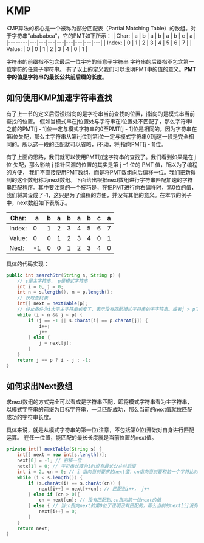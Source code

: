 # KMP

KMP算法的核心是一个被称为部分匹配表（Partial Matching Table）的数组。对于字符串"abababca"，它的PMT如下所示：
| Char:  | a | b | a | b | a | b | c | a |
|--------|---|---|---|---|---|---|---|---|
| Index: | 0 | 1 | 2 | 3 | 4 | 5 | 6 | 7 |
| Value: | 0 | 0 | 1 | 2 | 3 | 4 | 0 | 1 |

字符串的前缀指不包含最后一位字符的任意子字符串
字符串的后缀指不包含第一位字符的任意子字符串。
有了以上的定义我们可以说明PMT中的值的意义。**PMT中的值是字符串的最长公共前后缀的长度**。

## 如何使用KMP加速字符串查找

有了上一节的定义后假设i指向的是字符串当前查找的位置，j指向的是模式串当前查找的位置。
假如当模式串在j位置处与字符串在i位置处不匹配了，那么字符串i之前的PMT[j - 1]位一定与模式字符串的0至PMT[j - 1]位是相同的。因为字符串在第i位失配，那么主字符串从第i-j位到第i位一定与模式字符串0到j这一段是完全相同的。所以这一段的匹配就可以省略，i不动，将j指向PMT[j - 1]位。

有了上面的思路，我们就可以使用PMT加速字符串的查找了。我们看到如果是在 j 位 失配，那么影响 j 指针回溯的位置的其实是第 j −1 位的 PMT 值，所以为了编程的方便， 我们不直接使用PMT数组，而是将PMT数组向后偏移一位。我们把新得到的这个数组称为next数组。下面给出根据next数组进行字符串匹配加速的字符串匹配程序。其中要注意的一个技巧是，在把PMT进行向右偏移时，第0位的值，我们将其设成了-1，这只是为了编程的方便，并没有其他的意义。在本节的例子中，next数组如下表所示。

| Char:  | a | b | a | b | a | b | c | a |
|--------|---|---|---|---|---|---|---|---|
| Index: | 0 | 1 | 2 | 3 | 4 | 5 | 6 | 7 |
| Value: | 0 | 0 | 1 | 2 | 3 | 4 | 0 | 1 |
| Next:  | -1| 0 | 0 | 1 | 2 | 3 | 4 | 0 |

具体的代码实现：

```java
public int searchStr(String s, String p) {
    // s是主字符串， p是模式字符串
    int i = 0, j = 0;
    int n = s.length(), m = p.length();
    // 获取查找表
    int[] next = nextTable(p);
    // 终止条件为i大于主字符串长度了，表示没有匹配模式字符串的子字符串。或者j > p了表示已经匹配到了第一个模式字符串，i - j就为出现的模式字符串在主字符串中的第一个索引。
    while (i < n && j < p) {
        if (j == -1 || s.charAt[i] == p.charAt[j]) {
            i++;
            j++
        } else {
            j = next[j];
        }
    }
    return j == p ? i - j : -1;
}
```

## 如何求出Next数组

求next数组的方式完全可以看成是字符串匹配，即将模式字符串看为主字符串，以模式字符串的前缀为目标字符串，一旦匹配成功，那么当前的next值就位匹配成功的字符串长度。

具体来说，就是从模式字符串的第一位(注意，不包括第0位)开始对自身进行匹配运算。 在任一位置，能匹配的最长长度就是当前位置的next值。

```java
private int[] nextTable(String s) {
    int[] next = new int[s.length()];
    next[0] = -1; // 右移一位
    netx[1] = 0; // 字符串长度为1时没有最长公共前后缀
    int i = 2, cn = 0; // i 指向当前要求的next值，cn指向当前要和前一个字符比对的下表
    while (i < s.length()) {
        if (s.charAt(i) == s.charAt(cn)) {
            next[i++] = next[++cn]; // 匹配到i++， j++
        } else if (cn > 0){
            cn = next[cn]; // 没有匹配到,cn指向前一位next的值
        } else { // 当cn指向next的第0位了说明没有匹配的，那么当前的next[i]没有公共前后缀，所以为0
            next[i++] = 0;
        }
    }
    return next;
}
```
